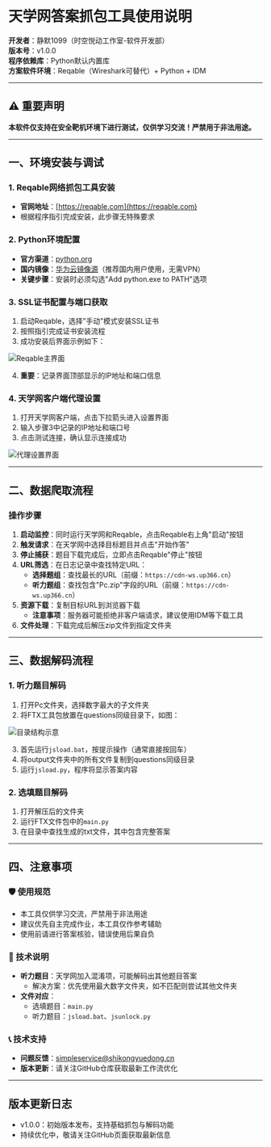 # 天学网答案抓包工具使用说明

**开发者**：静默1099（时空悦动工作室-软件开发部）  
**版本号**：v1.0.0  
**程序依赖库**：Python默认内置库  
**方案软件环境**：Reqable（Wireshark可替代）+ Python + IDM

---

## ⚠️ 重要声明

**本软件仅支持在安全靶机环境下进行测试，仅供学习交流！严禁用于非法用途。**

---

## 一、环境安装与调试

### 1. Reqable网络抓包工具安装
- **官网地址**：[https://reqable.com](https://reqable.com)
- 根据程序指引完成安装，此步骤无特殊要求

### 2. Python环境配置
- **官方渠道**：[python.org](https://python.org)
- **国内镜像**：[华为云镜像源](https://mirrors.huaweicloud.com/python/)（推荐国内用户使用，无需VPN）
- **关键步骤**：安装时必须勾选"Add python.exe to PATH"选项

### 3. SSL证书配置与端口获取
1. 启动Reqable，选择"手动"模式安装SSL证书
2. 按照指引完成证书安装流程
3. 成功安装后界面示例如下：

![Reqable主界面](https://youke1.picui.cn/s1/2025/10/06/68e39423ddbbb.jpg)

4. **重要**：记录界面顶部显示的IP地址和端口信息

### 4. 天学网客户端代理设置
1. 打开天学网客户端，点击下拉箭头进入设置界面
2. 输入步骤3中记录的IP地址和端口号
3. 点击测试连接，确认显示连接成功

![代理设置界面](https://youke1.picui.cn/s1/2025/10/06/68e39423d0fd3.jpg)

---

## 二、数据爬取流程

### 操作步骤
1. **启动监控**：同时运行天学网和Reqable，点击Reqable右上角"启动"按钮
2. **触发请求**：在天学网中选择目标题目并点击"开始作答"
3. **停止捕获**：题目下载完成后，立即点击Reqable"停止"按钮
4. **URL筛选**：在日志记录中查找特定URL：
   - **选择题组**：查找最长的URL（前缀：`https://cdn-ws.up366.cn`）
   - **听力题组**：查找包含"Pc.zip"字段的URL（前缀：`https://cdn-ws.up366.cn`）
5. **资源下载**：复制目标URL到浏览器下载
   - **注意事项**：服务器可能拒绝非客户端请求，建议使用IDM等下载工具
6. **文件处理**：下载完成后解压zip文件到指定文件夹

---

## 三、数据解码流程

### 1. 听力题目解码
1. 打开Pc文件夹，选择数字最大的子文件夹
2. 将FTX工具包放置在questions同级目录下，如图：

![目录结构示意](https://youke1.picui.cn/s1/2025/10/06/68e39acd992fa.jpg)

3. 首先运行`jsload.bat`，按提示操作（通常直接按回车）
4. 将output文件夹中的所有文件复制到questions同级目录
5. 运行`jsload.py`，程序将显示答案内容

### 2. 选填题目解码
1. 打开解压后的文件夹
2. 运行FTX文件包中的`main.py`
3. 在目录中查找生成的txt文件，其中包含完整答案

---

## 四、注意事项

### 🛡️ 使用规范
- 本工具仅供学习交流，严禁用于非法用途
- 建议优先自主完成作业，本工具仅作参考辅助
- 使用前请进行答案核验，错误使用后果自负

### 🔧 技术说明
- **听力题目**：天学网加入混淆项，可能解码出其他题目答案
  - 解决方案：优先使用最大数字文件夹，如不匹配则尝试其他文件夹
- **文件对应**：
  - 选填题目：`main.py`
  - 听力题目：`jsload.bat`、`jsunlock.py`

### 📞 技术支持
- **问题反馈**：simpleservice@shikongyuedong.cn
- **版本更新**：请关注GitHub仓库获取最新工作流优化

---

## 版本更新日志
- v1.0.0：初始版本发布，支持基础抓包与解码功能
- 持续优化中，敬请关注GitHub页面获取最新信息
